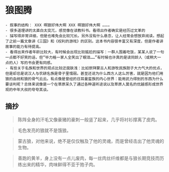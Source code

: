 # 狼图腾

	- 叙事的结构： XXX 啊狼好伟大啊 XXX 啊狼好伟大啊 。。。。
    - 很多道理讲的太直白太突兀，感觉像在读教科书。看得出作者确实是经历过文革的
    - 描写得非常详细，但是也难免会比较冗长。另外没有什么悬念，让人经常会想放弃阅读。想起了之前一篇文章讲《三国》和《权利的游戏》的区别。这本书内容很丰富又有深度，但是作者讲故事的能力有待提高。
    - 看得出来作者年龄比较大，有时候会出现比较尴尬的描写：一群人围着吃饭，某某人说了一句一点都不好笑的话，但“毕力格一家人全笑出了眼泪……”有时候也许真的是读同龄人（或稍大一点的人）写的书会更有同感。
    - 有些关于名族和世界的观点比较迂腐肤浅：比如崇拜蒙古人和游牧民族胆子大力气大的优点，但是却总是说汉人与农耕名族是骨子里懦弱。甚至还说为什么西方人这么厉害，就是因为他们用狼的血统和狼的骨气云云。有点像是曾经的日耳曼蛮族的内心世界：能用武力得到的东西为什么要谈判呢？总体来说像是一个在草原呆久了通过各种道听途说以及草原人莫名的优越感形成世界观的中年大叔的夸夸其谈。

## 摘抄 

> 陈阵全身的汗毛又像豪猪的豪刺一般竖了起来，几乎将衬衫撑离了皮肉。

> 毛色发亮的狼就不是饿狼。

> 蒙古狼，对他来说，绝不是仅仅触及了他的灵魂，而是曾经击出了他灵魂的生物。

> 善跑的黄羊，身上没有一点儿废肉，每一丝肉丝纤维都是与狼长期竞技而历练出来的精华，肉味鲜得不亚于狍子肉。